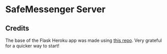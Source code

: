 # SafeMessenger Server

## Credits
The base of the Flask Heroku app was made using [this repo](https://github.com/zachwill/flask_heroku). Very grateful for a quicker way to start!
